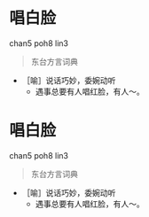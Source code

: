 # 唱白脸
chan5 poh8 lin3
> 东台方言词典
- ［喻］说话巧妙，委婉动听
  - 遇事总要有人唱红脸，有人～。

# 唱白脸
chan5 poh8 lin3
> 东台方言词典
- ［喻］说话巧妙，委婉动听
  - 遇事总要有人唱红脸，有人～。
